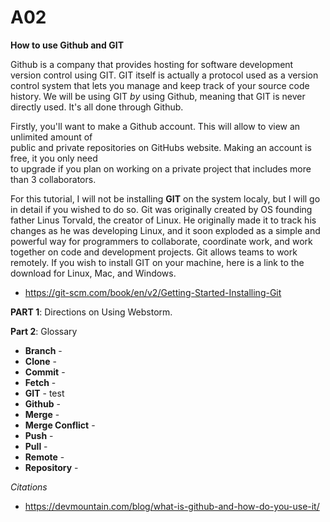 # A02
**How to use Github and GIT**
  
  Github is a company that provides hosting for software development version control using GIT.
  GIT itself is actually a protocol used as a version control system that lets you manage and keep 
  track of your source code history. We will be using GIT _by_ using Github, meaning that GIT is 
  never directly used. It's all done through Github. <br>
      
  Firstly, you'll want to make a Github account. This will allow to view an unlimited amount of   
  public and private repositories on GitHubs website. Making an account is free, it you only need  
  to upgrade if you plan on working on a private project that includes more than 3 collaborators.<br>
    
  For this tutorial, I will not be installing **GIT** on the system localy, but I will go in
  detail if you wished to do so. Git was originally created by OS founding father Linus Torvald, 
  the creator of Linux. He originally made it to track his changes as he was developing Linux, and
  it soon exploded as a simple and powerful way for programmers to collaborate, coordinate work,
  and work together on code and development projects. Git allows teams to work remotely. If you 
  wish to install GIT on your machine, here is a link to the download for Linux, Mac, and Windows.
  * https://git-scm.com/book/en/v2/Getting-Started-Installing-Git
    

**PART 1**: Directions on Using Webstorm.

**Part 2**: Glossary
* **Branch** - 
* **Clone** -
* **Commit** -
* **Fetch** -
* **GIT** - test
* **Github** -
* **Merge** -
* **Merge Conflict** -
* **Push** -
* **Pull** -
* **Remote** -
* **Repository** -


_Citations_
* https://devmountain.com/blog/what-is-github-and-how-do-you-use-it/
